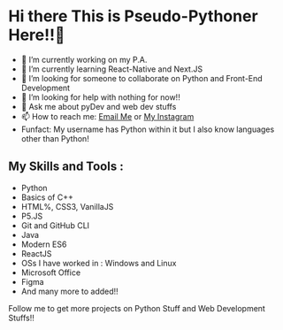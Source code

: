 # Hi there This is Pseudo-Pythoner Here!!👋

- 🔭 I’m currently working on my P.A.
- 🌱 I’m currently learning React-Native and Next.JS
- 👯 I’m looking for someone to collaborate on Python and Front-End Development
- 🤔 I’m looking for help with nothing for now!!
- 💬 Ask me about pyDev and web dev stuffs
- 📫 How to reach me: [Email Me](mailto:pseudopythonic@gmail.com) or [My Instagram](https://www.instagram.com/pseudopythonic)
- Funfact: My username has Python within it but I also know languages other than Python!

## My Skills and Tools :
  - Python
  - Basics of C++
  - HTML%, CSS3, VanillaJS
  - P5.JS
  - Git and GitHub CLI
  - Java
  - Modern ES6
  - ReactJS
  - OSs I have worked in : Windows and Linux
  - Microsoft Office
  - Figma
  - And many more to added!!

Follow me to get more projects on Python Stuff and Web Development Stuffs!!
